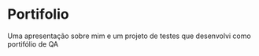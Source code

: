 # Portifolio
Uma apresentação sobre mim e um projeto de testes que desenvolvi como portifólio de QA
